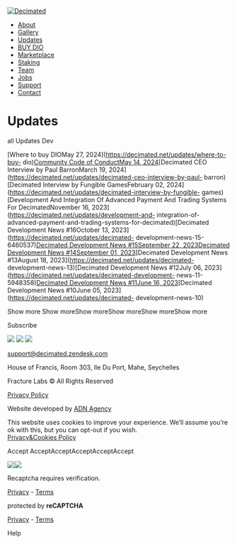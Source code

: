 [ ![Decimated](images/logo.png) ](https://decimated.net)

  * [ About ](https://decimated.net/about)
  * [ Gallery ](https://decimated.net/gallery)
  * [ Updates ](https://decimated.net/updates)
  * [ BUY DIO ](https://raydium.io/swap/?inputCurrency=Es9vMFrzaCERmJfrF4H2FYD4KCoNkY11McCe8BenwNYB&outputCurrency=BiDB55p4G3n1fGhwKFpxsokBMqgctL4qnZpDH1bVQxMD&fixed=in)
  * [ Marketplace ](https://decimated.myspreadshop.com/)
  * [ Staking ](https://staking.decimated.net/)
  * [ Team ](https://decimated.net/team)
  * [ Jobs ](https://decimated.net/jobs)
  * [ Support ](https://decimated.zendesk.com/hc/en-us)
  * [ Contact ](https://decimated.net/contact)

# Updates

all Updates Dev

[Where to buy DIOMay 27, 2024](https://decimated.net/updates/where-to-buy-
dio)[Community Code of ConductMay 14,
2024](https://decimated.net/updates/community-code-of-conduct)[Decimated CEO
Interview by Paul BarronMarch 19,
2024](https://decimated.net/updates/decimated-ceo-interview-by-paul-
barron)[Decimated Interview by Fungible GamesFebruary 02,
2024](https://decimated.net/updates/decimated-interview-by-fungible-
games)[Development And Integration Of Advanced Payment And Trading Systems For
DecimatedNovember 16, 2023](https://decimated.net/updates/development-and-
integration-of-advanced-payment-and-trading-systems-for-decimated)[Decimated
Development News #16October 13, 2023](https://decimated.net/updates/decimated-
development-news-15-6460537)[Decimated Development News #15September 22,
2023](https://decimated.net/updates/decimated-development-news-15)[Decimated
Development News #14September 01,
2023](https://decimated.net/updates/decimated-development-news-14)[Decimated
Development News #13August 18, 2023](https://decimated.net/updates/decimated-
development-news-13)[Decimated Development News #12July 06,
2023](https://decimated.net/updates/decimated-development-
news-11-5948358)[Decimated Development News #11June 16,
2023](https://decimated.net/updates/decimated-development-news-11)[Decimated
Development News #10June 05, 2023](https://decimated.net/updates/decimated-
development-news-10)

Show more Show moreShow moreShow moreShow moreShow more

Subscribe

![](images/content/f-logo-1.png) ![](images/content/f-logo-2.png)
![](images/content/f-logo-3.png)

[ ](https://discord.com/invite/decimated) [
](https://store.steampowered.com/app/1354980/Decimated/) [
](https://t.me/decimatedofficial) [ ](https://twitter.com/decimated_game) [
](https://www.twitch.tv/decimatedofficial) [
](https://www.instagram.com/decimated_game) [
](https://www.youtube.com/c/DecimatedVideogame) [
](https://www.reddit.com/r/decimated_game/) [
](https://www.facebook.com/DecimatedOfficial/)

[ support@decimated.zendesk.com ](mailto:support@decimated.zendesk.com)

House of Francis, Room 303, Ile Du Port, Mahe, Seychelles

Fracture Labs © All Rights Reserved

[Privacy Policy](https://decimated.net/privacy)

Website developed by [ ADN Agency ](https://adn.agency/)

This website uses cookies to improve your experience. We’ll assume you’re ok
with this, but you can opt-out if you wish.  
[Privacy&Cookies Policy](https://decimated.net/privacy)

Accept  AcceptAcceptAcceptAcceptAccept

![](https://t.co/1/i/adsct?bci=4&eci=3&event=%7B%7D&event_id=83b71108-c7a7-4500-8c1f-d7549398dabf&integration=advertiser&p_id=Twitter&p_user_id=0&pl_id=be1a7ec5-b049-475c-8727-b8672f23ca64&tw_document_href=https%3A%2F%2Fdecimated.net%2Fupdates&tw_iframe_status=0&txn_id=o8fa8&type=javascript&version=2.3.30)![](https://analytics.twitter.com/1/i/adsct?bci=4&eci=3&event=%7B%7D&event_id=83b71108-c7a7-4500-8c1f-d7549398dabf&integration=advertiser&p_id=Twitter&p_user_id=0&pl_id=be1a7ec5-b049-475c-8727-b8672f23ca64&tw_document_href=https%3A%2F%2Fdecimated.net%2Fupdates&tw_iframe_status=0&txn_id=o8fa8&type=javascript&version=2.3.30)

Recaptcha requires verification.

[Privacy](https://www.google.com/intl/en/policies/privacy/) \-
[Terms](https://www.google.com/intl/en/policies/terms/)

protected by **reCAPTCHA**

[Privacy](https://www.google.com/intl/en/policies/privacy/) \-
[Terms](https://www.google.com/intl/en/policies/terms/)

Help

